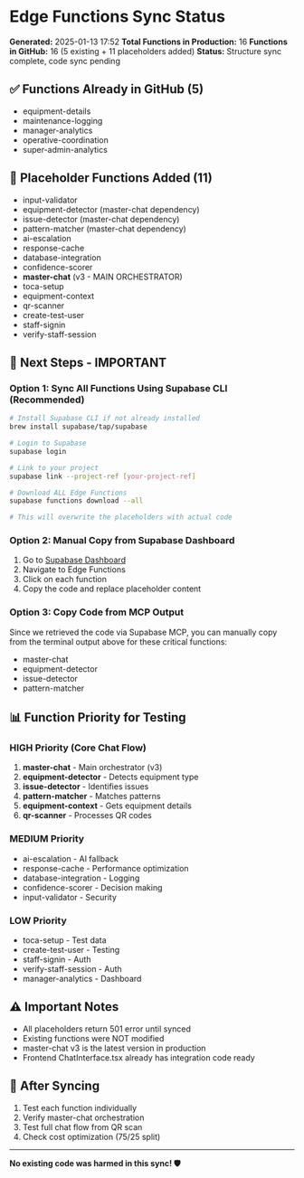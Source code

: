 # Edge Functions Sync Status

**Generated:** 2025-01-13 17:52
**Total Functions in Production:** 16
**Functions in GitHub:** 16 (5 existing + 11 placeholders added)
**Status:** Structure sync complete, code sync pending

## ✅ Functions Already in GitHub (5)
- equipment-details
- maintenance-logging  
- manager-analytics
- operative-coordination
- super-admin-analytics

## 📄 Placeholder Functions Added (11)
- input-validator
- equipment-detector (master-chat dependency)
- issue-detector (master-chat dependency)
- pattern-matcher (master-chat dependency)
- ai-escalation
- response-cache
- database-integration
- confidence-scorer
- **master-chat** (v3 - MAIN ORCHESTRATOR)
- toca-setup
- equipment-context
- qr-scanner
- create-test-user
- staff-signin
- verify-staff-session

## 🎯 Next Steps - IMPORTANT

### Option 1: Sync All Functions Using Supabase CLI (Recommended)
```bash
# Install Supabase CLI if not already installed
brew install supabase/tap/supabase

# Login to Supabase
supabase login

# Link to your project
supabase link --project-ref [your-project-ref]

# Download ALL Edge Functions
supabase functions download --all

# This will overwrite the placeholders with actual code
```

### Option 2: Manual Copy from Supabase Dashboard
1. Go to [Supabase Dashboard](https://app.supabase.com)
2. Navigate to Edge Functions
3. Click on each function
4. Copy the code and replace placeholder content

### Option 3: Copy Code from MCP Output
Since we retrieved the code via Supabase MCP, you can manually copy from the terminal output above for these critical functions:
- master-chat
- equipment-detector
- issue-detector
- pattern-matcher

## 📊 Function Priority for Testing

### HIGH Priority (Core Chat Flow)
1. **master-chat** - Main orchestrator (v3)
2. **equipment-detector** - Detects equipment type
3. **issue-detector** - Identifies issues
4. **pattern-matcher** - Matches patterns
5. **equipment-context** - Gets equipment details
6. **qr-scanner** - Processes QR codes

### MEDIUM Priority
- ai-escalation - AI fallback
- response-cache - Performance optimization
- database-integration - Logging
- confidence-scorer - Decision making
- input-validator - Security

### LOW Priority
- toca-setup - Test data
- create-test-user - Testing
- staff-signin - Auth
- verify-staff-session - Auth
- manager-analytics - Dashboard

## ⚠️ Important Notes
- All placeholders return 501 error until synced
- Existing functions were NOT modified
- master-chat v3 is the latest version in production
- Frontend ChatInterface.tsx already has integration code ready

## 🔄 After Syncing
1. Test each function individually
2. Verify master-chat orchestration
3. Test full chat flow from QR scan
4. Check cost optimization (75/25 split)

---
**No existing code was harmed in this sync! 🛡️**